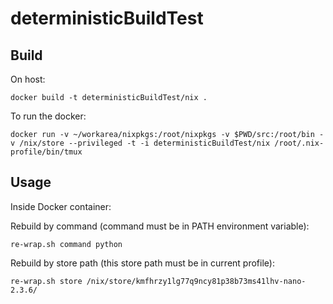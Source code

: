 deterministicBuildTest
======================


Build
-----

On host:


    docker build -t deterministicBuildTest/nix .


To run the docker:


    docker run -v ~/workarea/nixpkgs:/root/nixpkgs -v $PWD/src:/root/bin -v /nix/store --privileged -t -i deterministicBuildTest/nix /root/.nix-profile/bin/tmux


Usage
-----

Inside Docker container:


Rebuild by command (command must be in PATH environment variable):

    re-wrap.sh command python


Rebuild by store path (this store path must be in current profile):

    re-wrap.sh store /nix/store/kmfhrzy1lg77q9ncy81p38b73ms41lhv-nano-2.3.6/

